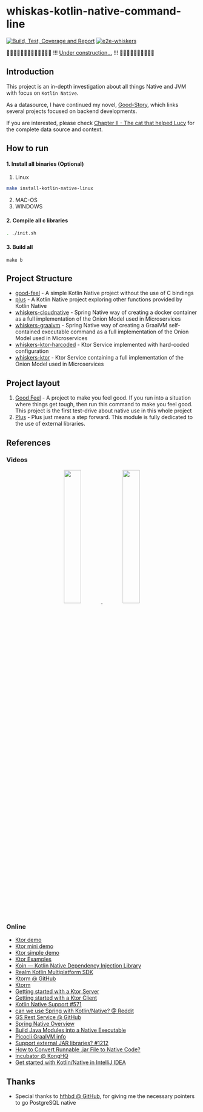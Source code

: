 # whiskas-kotlin-native-command-line


[![Build, Test, Coverage and Report](https://github.com/jesperancinha/whiskers-kotlin-native/actions/workflows/whiskers.yml/badge.svg)](https://github.com/jesperancinha/whiskers-kotlin-native/actions/workflows/whiskers.yml)
[![e2e-whiskers](https://github.com/jesperancinha/whiskers-kotlin-native/actions/workflows/whiskers-e2e.yml/badge.svg)](https://github.com/jesperancinha/whiskers-kotlin-native/actions/workflows/whiskers-e2e.yml)

🚧🚧🚧🚧🚧🚧🚧🚧🚧🚧🚧🚧🚧 !!! [Under construction...](https://github.com/jesperancinha/project-signer/blob/master/project-signer-templates/UnderConstruction.md) !!! 🚧🚧🚧🚧🚧🚧🚧🚧🚧🚧

## Introduction

This project is an in-depth investigation about all things Native and JVM with focus on `Kotlin Native`.

As a datasource, I have continued my novel, [Good-Story](https://github.com/jesperancinha/good-story/blob/main/docs/good.story/GoodStory.md), which links several projects focused on backend developments.

If you are interested, please check [Chapter II - The cat that helped Lucy](./docs/good.story/good.story.chapter.2.md) for the complete data source and context.

## How to run

#### 1. Install all binaries (Optional)

1. Linux

```bash
make install-kotlin-native-linux
```

2. MAC-OS
3. WINDOWS

#### 2. Compile all c libraries

```bash
. ./init.sh
```

#### 3. Build all

```shell
make b
```


## Project Structure

- [good-feel](./good-feel) - A simple Kotlin Native project without the use of C bindings
- [plus](./plus) - A Kotlin Native project exploring other functions provided by Kotlin Native
- [whiskers-cloudnative](./whiskers-cloudnative) - Spring Native way of creating a docker container as a full implementation of the Onion Model used in Microservices
- [whiskers-graalvm](./whiskers-graalvm) - Spring Native way of creating a GraalVM self-contained executable command as a full implementation of the Onion Model used in Microservices
- [whiskers-ktor-harcoded](./whiskers-ktor-harcoded) - Ktor Service implemented with hard-coded configuration
- [whiskers-ktor](./whiskers-ktor) - Ktor Service containing a full implementation of the Onion Model used in Microservices

## Project layout

1. [Good Feel](./good-feel) -  A project to make you feel good. If you run into a situation where things get tough, then run this command to make you feel good. This project is the first test-drive about native use in this whole project
2. [Plus](./plus) - Plus just means a step forward. This module is fully dedicated to the use of external libraries.

## References

### Videos

<div align="center">
      <a title="Ktor From the Ground Up" href="https://www.youtube.com/watch?v=WlvK6zYo8Sw">
     <img 
          src="https://img.youtube.com/vi/WlvK6zYo8Sw/0.jpg" 
          style="width:30%;">
      </a>
      <a title="Applied Event Streaming With Apache Kafka, Kotlin, and Ktor" href="https://www.youtube.com/watch?v=6qxkawU0qKA">
     <img 
          src="https://img.youtube.com/vi/6qxkawU0qKA/0.jpg" 
          style="width:30%;">
      </a>
</div>

### Online
- [Ktor demo](https://github.com/antonarhipov/ktor-demo)
- [Ktor mini demo](https://github.com/antonarhipov/ktor-mini-demo)
- [Ktor simple demo](https://github.com/antonarhipov/ktor-simple-demo)
- [Ktor Examples](https://github.com/ktorio/ktor-samples)
- [Koin — Kotlin Native Dependency Injection Library](https://medium.com/android-dev-hacks/koin-kotlin-native-dependency-injection-library-f1daddc1ef99)
- [Realm Kotlin Multiplatform SDK](https://blog.jetbrains.com/kotlin/2021/04/realm-kotlin-multiplatform-sdk/)
- [Ktorm @ GitHub](https://github.com/kotlin-orm/ktorm)
- [Ktorm](https://www.ktorm.org/)
- [Getting started with a Ktor Server](https://ktor.io/docs/intellij-idea.html)
- [Getting started with a Ktor Client](https://ktor.io/docs/getting-started-ktor-client.html)
- [Kotlin Native Support #571](https://github.com/ktorio/ktor/issues/571)
- [can we use Spring with Kotlin/Native? @ Reddit](https://www.reddit.com/r/Kotlin/comments/fkn5ko/can_we_use_spring_with_kotlinnative/)
- [GS Rest Service @ GitHub](https://github.com/spring-guides/gs-rest-service)
- [Spring Native Overview](https://docs.spring.io/spring-native/docs/current/reference/htmlsingle/#overview)
- [Build Java Modules into a Native Executable](https://www.graalvm.org/22.2/reference-manual/native-image/guides/build-java-modules-into-native-executable/)
- [Picocli GraalVM info](https://picocli.info/#_graalvm_native_image)
- [Support external JAR libraries? #1212](https://github.com/JetBrains/kotlin-native/issues/1212)
- [How to Convert Runnable .jar File to Native Code?](https://stackoverflow.com/questions/52738484/how-to-convert-runnable-jar-file-to-native-code)
- [Incubator @ KongHQ](https://incubator.konghq.com/)
- [Get started with Kotlin/Native in IntelliJ IDEA](https://kotlinlang.org/docs/native-get-started.html#0)

## Thanks

- Special thanks to [hfhbd @ GitHub](https://github.com/hfhbd/postgres-native-sqldelight), for giving me the necessary pointers to go PostgreSQL native
